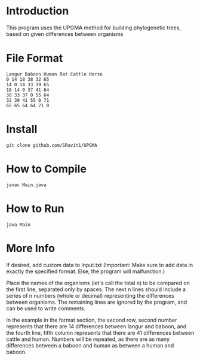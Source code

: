 # Introduction

This program uses the UPGMA method for building phylogenetic trees, based on given differences between organisms

# File Format
```
Langur Baboon Human Rat Cattle Horse
0 14 18 38 32 65
14 0 14 33 39 65
18 14 0 37 41 64
38 33 37 0 55 64
32 39 41 55 0 71
65 65 64 64 71 0
```

# Install
```git clone github.com/SRavit1/UPGMA ```

# How to Compile
```javac Main.java```

# How to Run

```java Main```
# More Info

If desired, add custom data to Input.txt (Important: Make sure to add data in exactly the specified format. Else, the program will malfunction.)

Place the names of the organisms (let's call the total n) to be compared on the first line, separated only by spaces. The next n lines should include a series of n numbers (whole or decimal) representing the differences between organisms. The remaining lines are ignored by the program, and can be used to write comments. 

In the example in the format section, the second row, second number represents that there are 14 differences between langur and baboon, and the fourth line, fifth column represents that there are 41 differences between cattle and human. Numbers will be repeated, as there are as many differences between a baboon and human as between a human and baboon.
